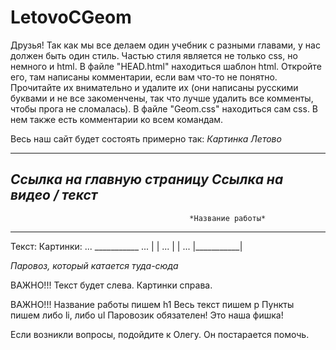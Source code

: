 # LetovoCGeom
Друзья!
Так как мы все делаем один учебник с разными главами, у нас должен быть один стиль.
Частью стиля является не только css, но немного и html.
В файле "HEAD.html" находиться шаблон html. Откройте его, там написаны комментарии, если вам что-то не понятно. Прочитайте их внимательно
и удалите их (они написаны русскими буквами и не все закоменчены, так что лучше удалить все комменты, чтобы прога не сломалась).
В файле "Geom.css" находиться сам css. В нем также есть комментарии ко всем командам. 

Весь наш сайт будет состоять примерно так:
                                                                                                        *Картинка Летово*
                                                                                                       
-----------------------------------------------------------------------------------------------------------------------------------------
*Ссылка на главную страницу*        *Ссылка на видео /  текст*
-----------------------------------------------------------------------------------------------------------------------------------------
                                            *Название работы*
-----------------------------------------------------------------------------------------------------------------------------------------
Текст:                                                                                     Картинки:
...                                                                                        ___________
...                                                                                       |           |
...                                                                                       |           |
...                                                                                       |___________|



*Паровоз, который катается туда-сюда*


ВАЖНО!!!
Текст будет слева. Картинки справа.


ВАЖНО!!!
Название работы пишем h1
Весь текст пишем p
Пункты пишем либо li, либо ul
Паровозик обязателен! Это наша фишка!

Если возникли вопросы, подойдите к Олегу. Он постарается помочь. 

